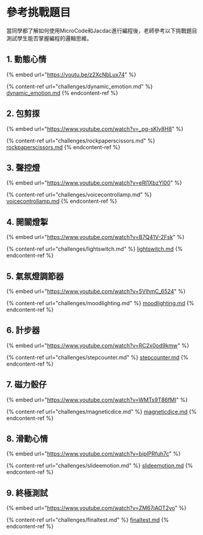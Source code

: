 # 參考挑戰題目

當同學都了解如何使用MicroCode和Jacdac進行編程後，老師參考以下挑戰題目測試學生能否掌握編程的邏輯思維。

## 1. 動態心情

{% embed url="https://youtu.be/z2XcNbLux74" %}

{% content-ref url="challenges/dynamic_emotion.md" %}
[dynamic\_emotion.md](challenges/dynamic_emotion.md)
{% endcontent-ref %}

## 2. 包剪揼

{% embed url="https://www.youtube.com/watch?v=_pg-sKly8H8" %}

{% content-ref url="challenges/rockpaperscissors.md" %}
[rockpaperscissors.md](challenges/rockpaperscissors.md)
{% endcontent-ref %}

## 3. 聲控燈

{% embed url="https://www.youtube.com/watch?v=eRl1XbzYl00" %}

{% content-ref url="challenges/voicecontrollamp.md" %}
[voicecontrollamp.md](challenges/voicecontrollamp.md)
{% endcontent-ref %}

## 4. 開關燈掣

{% embed url="https://www.youtube.com/watch?v=B7Q41V-2Fsk" %}

{% content-ref url="challenges/lightswitch.md" %}
[lightswitch.md](challenges/lightswitch.md)
{% endcontent-ref %}

## 5. 氣氛燈調節器

{% embed url="https://www.youtube.com/watch?v=5VIhmC_6524" %}

{% content-ref url="challenges/moodlighting.md" %}
[moodlighting.md](challenges/moodlighting.md)
{% endcontent-ref %}

## 6. 計步器

{% embed url="https://www.youtube.com/watch?v=RC2x0od9kmw" %}

{% content-ref url="challenges/stepcounter.md" %}
[stepcounter.md](challenges/stepcounter.md)
{% endcontent-ref %}

## 7. 磁力骰仔

{% embed url="https://www.youtube.com/watch?v=WMTs9T86fMI" %}

{% content-ref url="challenges/magneticdice.md" %}
[magneticdice.md](challenges/magneticdice.md)
{% endcontent-ref %}

## 8. 滑動心情

{% embed url="https://www.youtube.com/watch?v=bipIPRfuh7c" %}

{% content-ref url="challenges/slideemotion.md" %}
[slideemotion.md](challenges/slideemotion.md)
{% endcontent-ref %}

## 9. 終極測試

{% embed url="https://www.youtube.com/watch?v=ZM67iAOT2yo" %}

{% content-ref url="challenges/finaltest.md" %}
[finaltest.md](challenges/finaltest.md)
{% endcontent-ref %}
